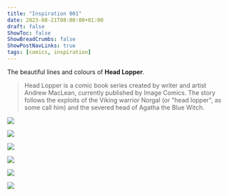 ```yaml
---
title: "Inspiration 001"
date: 2023-08-21T08:00:00+01:00
draft: false
ShowToc: false
ShowBreadCrumbs: false
ShowPostNavLinks: true
tags: [comics, inspiration]
---
```


The beautiful lines and colours of **Head Lopper**.

> Head Lopper is a comic book series created by writer and artist Andrew MacLean, currently published by Image Comics. The story follows the exploits of the Viking warrior Norgal (or "head lopper", as some call him) and the severed head of Agatha the Blue Witch.

![](/20230821/HeadLopper1.webp)

![](/20230821/HeadLopper2.webp)

![](/20230821/HeadLopper3.webp)

![](/20230821/HeadLopper4.webp)

![](/20230821/HeadLopper5.webp)

![](/20230821/HeadLopper6.webp)